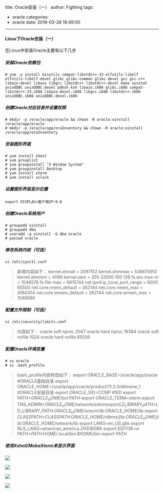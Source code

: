 title: Oracle安装（一）
author: Figthing
tags:
  - oracle
categories:
  - oracle
date: 2018-03-28 18:49:00
---
#### Linux下Oracle安装（一）

在Linux中安装Oracle主要有以下几步

##### 安装Oracle依赖包
 ```shell
 # yum -y install binutils compat-libstdc++-33 elfutils-libelf elfutils-libelf-devel glibc glibc-common glibc-devel gcc gcc-c++ libaio-devel libaio libgcc libstdc++ libstdc++-devel make sysstat unixODBC unixODBC-devel pdksh ksh libaio.i686 glibc.i686 compat-libstdc++-33.i686 libaio-devel.i686 libgcc.i686 libstdc++.i686 unixODBC.i686 unixODBC-devel.i686
 ```

##### 创建Oracle对应目录并设置权限
 ```shell
 # mkdir -p /oracle/app/oracle && chown -R oracle:oinstall /oracle/app/oracle
 # mkdir -p /oracle/app/oraInventory && chown -R oracle:oinstall /oracle/app/oraInventory
 ```

##### 安装图形界面
 ```shell
 # yum install xhost
 # yum grouplist
 # yum groupinstall "X Window System"
 # yum groupinstall Desktop
 # yum install xterm
 # yum install xclock
 ```

 <!-- more -->

##### 设置图形界面显示位置
 `export DISPLAY=客户端IP:0.0`

##### 创建Oracle系统用户
 ```shell
 # groupadd oinstall 
 # groupadd dba 
 # useradd -g oinstall -G dba oracle 
 # passwd oracle
 ```

##### 修改系统内核（可选）
 `vi /etc/sysctl.conf`
 > 新增内容如下：
 kernel.shmall = 2097152
 kernel.shmmax = 536870912
 kernel.shmmni = 4096
 kernel.sem = 250 32000 100 128
 fs.aio-max-nr = 1048576
 fs.file-max = 6815744
 net.ipv4.ip_local_port_range = 9000 65500
 net.core.rmem_default = 262144
 net.core.rmem_max = 4194304
 net.core.wmem_default = 262144
 net.core.wmem_max = 1048586

##### 配置文件限制（可选）
 `vi /etc/security/limits.conf`
 > 内容如下：
 oracle           soft    nproc   2047
 oracle           hard    nproc   16384
 oracle           soft    nofile  1024
 oracle           hard    nofile  65536

##### 配置Oracle环境变量
 ```shell
 # su oracle
 # vi .bash_profile
 ```

 > bash_profile内容修改如下：
 export ORACLE_BASE=/oracle/app/oracle		#ORACLE基础目录
 export ORACLE_HOME=/oracle/app/oracle/product/11.2.0/dbhome_1		#ORACLE安装目录
 export ORACLE_SID=CCMP						#SID
 export PATH=$ORACLE_HOME/bin:$PATH
 export ORACLE_TERM=xterm
 export TNS_ADMIN=$ORACLE_HOME/network/admin
 export LD_LIBRARY_PATH=$LD_LIBRARY_PATH:$ORACLE_HOME/oracm/lib:$ORACLE_HOME/lib
 export CLASSPATH=$CLASSPATH:$ORACLE_HOME/rdbms/jlib:$ORACLE_HOME/jlib:$ORACLE_HOME/network/lib
 export LANG=en_US.gbk
 export NLS_LANG=american_america.ZHS16GBK
 export EDITOR=vi
 PATH=$PATH:$HOME/.local/bin:$HOME/bin
 export PATH

##### 使用Xshell/MobaXterm来显示界面

 ![](http://zhouqi-blog.oss-cn-shenzhen.aliyuncs.com/img/oracle/1.png?imageView2/2/w/600/h/600/q/75|imageslim)

 ![](http://zhouqi-blog.oss-cn-shenzhen.aliyuncs.com/img/oracle/2.png?imageView2/2/w/600/h/600/q/75|imageslim)

 ![](http://zhouqi-blog.oss-cn-shenzhen.aliyuncs.com/img/oracle/3.png?imageView2/2/w/600/h/600/q/75|imageslim)

 ![](http://zhouqi-blog.oss-cn-shenzhen.aliyuncs.com/img/oracle/4.png?imageView2/2/w/600/h/600/q/75|imageslim)